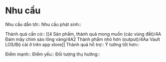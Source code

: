 # Nhu cầu
Nhu cầu dẫn tới::
Nhu cầu phát sinh::

Thành quả cần có:: [[4 Sản phẩm, thành quả mong muốn (các vùng đất)/4A Đám mây chim sáo lông vàng/4A2 Thành phẩm nhỏ hơn (output)/4Aa Vault LOS/Bộ cài ở trên app store]]
Thành quả hỗ trợ::
Ý tưởng tốt hơn::

Điểm mạnh::
Điểm yếu::
Đối tượng thụ hưởng::
